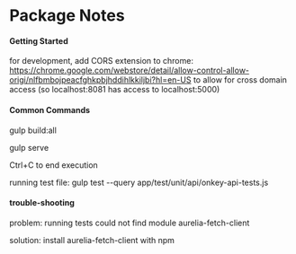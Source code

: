 Package Notes
=============

#### Getting Started
for development, add CORS extension to chrome:
  https://chrome.google.com/webstore/detail/allow-control-allow-origi/nlfbmbojpeacfghkpbjhddihlkkiljbi?hl=en-US
  to allow for cross domain access (so localhost:8081 has access to localhost:5000)
#### Common Commands
gulp build:all

gulp serve

Ctrl+C to end execution

running test file:
gulp test --query app/test/unit/api/onkey-api-tests.js

#### trouble-shooting
problem: running tests could not find module aurelia-fetch-client

solution: install aurelia-fetch-client with npm


